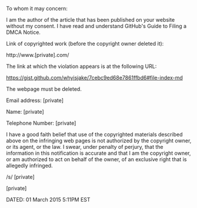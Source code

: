 To whom it may concern:

I am the author of the article that has been published on your website without my consent. I have read and understand GitHub's Guide to Filing a DMCA Notice.

Link of copyrighted work (before the copyright owner deleted it):

http://www.[private].com/ 

The link at which the violation appears is at the following URL:

https://gist.github.com/whyisjake/7cebc9ed68e7861ffbd6#file-index-md

The webpage must be deleted.

Email address: [private]

Name: [private]

Telephone Number: [private]

I have a good faith belief that use of the copyrighted materials described above on the infringing web pages is not authorized by the copyright owner, or its agent, or the law. I swear, under penalty of perjury, that the information in this notification is accurate and that I am the copyright owner, or am authorized to act on behalf of the owner, of an exclusive right that is allegedly infringed.

/s/ [private]

[private]

DATED: 01 March 2015 5:11PM EST
